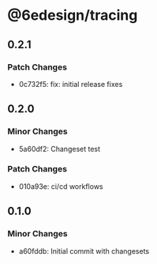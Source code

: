 # @6edesign/tracing

## 0.2.1

### Patch Changes

- 0c732f5: fix: initial release fixes

## 0.2.0

### Minor Changes

- 5a60df2: Changeset test

### Patch Changes

- 010a93e: ci/cd workflows

## 0.1.0

### Minor Changes

- a60fddb: Initial commit with changesets
